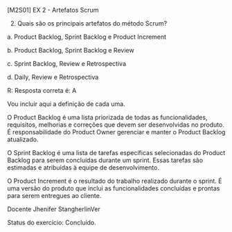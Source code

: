 [M2S01] EX 2 - Artefatos Scrum

2. Quais são os principais artefatos do método Scrum?

a. Product Backlog, Sprint Backlog e Product Increment

b. Product Backlog, Sprint Backlog e Review

c. Sprint Backlog, Review e Retrospectiva

d. Daily, Review e Retrospectiva

R: Resposta correta é: A

Vou incluir aqui a definição de cada uma.

O Product Backlog é uma lista priorizada de todas as funcionalidades, requisitos, melhorias e correções que devem ser desenvolvidas no produto. É responsabilidade do Product Owner gerenciar e manter o Product Backlog atualizado.

O Sprint Backlog é uma lista de tarefas específicas selecionadas do Product Backlog para serem concluídas durante um sprint. Essas tarefas são estimadas e atribuídas à equipe de desenvolvimento.

O Product Increment é o resultado do trabalho realizado durante o sprint. É uma versão do produto que inclui as funcionalidades concluídas e prontas para serem entregues ao cliente.

Docente Jhenifer StangherlinVer  

Status do exercício: Concluído.